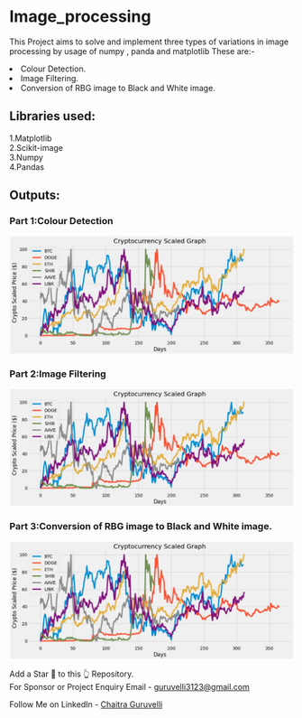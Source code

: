 # Image_processing
This Project aims to solve and implement three types of variations in image processing by usage of numpy , panda and matplotlib
These are:-
<li>Colour Detection.</li>
<li>Image Filtering.</li>
<li>Conversion of RBG image to Black and White image.</li>



<h2>Libraries used:</h2>
1.Matplotlib<br>
2.Scikit-image<br>
3.Numpy<br>
4.Pandas<br>

<h2>Outputs:</h2>
<h3>Part 1:Colour Detection</h3>
<p align="center">
  <img src="https://github.com/Gunasaikiran/Gunasaikiran.github.io/blob/main/assets/img/crypto_graph.jpg" >
</p>



<h3>Part 2:Image Filtering</h3>
<p align="center">
  <img src="https://github.com/Gunasaikiran/Gunasaikiran.github.io/blob/main/assets/img/crypto_graph.jpg" >
</p>


<h3>Part 3:Conversion of RBG image to Black and White image.</h3>
<p align="center">
  <img src="https://github.com/Gunasaikiran/Gunasaikiran.github.io/blob/main/assets/img/crypto_graph.jpg" >
</p>


Add a Star 🌟 to this 👆 Repository.<br>
For Sponsor or Project Enquiry
Email - guruvelli3123@gmail.com

Follow Me on
LinkedIn - <a href="https://www.linkedin.com/in/chaitra-guruvelli-b948a7238//">Chaitra Guruvelli</a>

